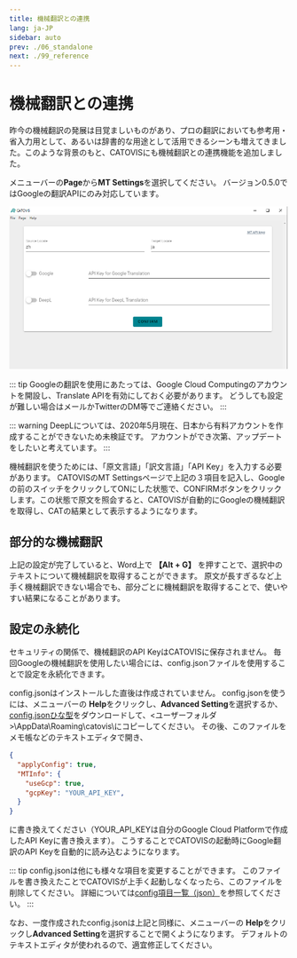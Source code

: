 ```yaml
---
title: 機械翻訳との連携
lang: ja-JP
sidebar: auto
prev: ./06_standalone
next: ./99_reference
---
```


# 機械翻訳との連携
昨今の機械翻訳の発展は目覚ましいものがあり、プロの翻訳においても参考用・省入力用として、あるいは辞書的な用途として活用できるシーンも増えてきました。このような背景のもと、CATOVISにも機械翻訳との連携機能を追加しました。

メニューバーの**Page**から**MT Settings**を選択してください。
バージョン0.5.0ではGoogleの翻訳APIにのみ対応しています。

<img src="./pict/mtsetting.png" alt="img" style="zoom:75%;" />

::: tip
Googleの翻訳を使用にあたっては、Google Cloud Computingのアカウントを開設し、Translate APIを有効にしておく必要があります。
どうしても設定が難しい場合はメールかTwitterのDM等でご連絡ください。
:::

::: warning
DeepLについては、2020年5月現在、日本から有料アカウントを作成することができないため未検証です。
アカウントができ次第、アップデートをしたいと考えています。
:::

機械翻訳を使うためには、「原文言語」「訳文言語」「API Key」を入力する必要があります。
CATOVISのMT Settingsページで上記の３項目を記入し、Googleの前のスイッチをクリックしてONにした状態で、CONFIRMボタンをクリックします。この状態で原文を照会すると、CATOVISが自動的にGoogleの機械翻訳を取得し、CATの結果として表示するようになります。

## 部分的な機械翻訳

上記の設定が完了していると、Word上で **【Alt + G】** を押すことで、選択中のテキストについて機械翻訳を取得することができます。
原文が長すぎるなど上手く機械翻訳できない場合でも、部分ごとに機械翻訳を取得することで、使いやすい結果になることがあります。

## 設定の永続化

セキュリティの関係で、機械翻訳のAPI KeyはCATOVISに保存されません。
毎回Googleの機械翻訳を使用したい場合には、config.jsonファイルを使用することで設定を永続化できます。

config.jsonはインストールした直後は作成されていません。
config.jsonを使うには、メニューバーの **Help**をクリックし、**Advanced Setting**を選択するか、[config.jsonひな型](https://github.com/QuanKaoYang/catovis-docs/tree/master/catovis)をダウンロードして、<ユーザーフォルダ>\AppData\Roaming\catovis\にコピーしてください。
その後、このファイルをメモ帳などのテキストエディタで開き、

```json
{
  "applyConfig": true,
  "MTInfo": {
    "useGcp": true,
    "gcpKey": "YOUR_API_KEY",
  }
}
```

に書き換えてください（YOUR_API_KEYは自分のGoogle Cloud Platformで作成したAPI Keyに書き換えます）。
こうすることでCATOVISの起動時にGoogle翻訳のAPI Keyを自動的に読み込むようになります。

::: tip
config.jsonは他にも様々な項目を変更することができます。
このファイルを書き換えたことでCATOVISが上手く起動しなくなったら、このファイルを削除してください。
詳細については[config項目一覧（json）](./99_reference.html#config項目一覧（json）)を参照してください。
:::

なお、一度作成されたconfig.jsonは上記と同様に、メニューバーの **Help**をクリックし**Advanced Setting**を選択することで開くようになります。
デフォルトのテキストエディタが使われるので、適宜修正してください。

